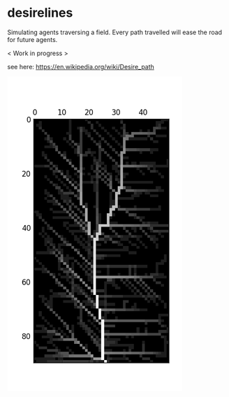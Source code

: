 # desirelines
Simulating agents traversing a field. Every path travelled will ease the road for future agents.

< Work in progress >

see here: https://en.wikipedia.org/wiki/Desire_path

![Graph](https://raw.githubusercontent.com/randompirate/desirelines/master/plot.png "Graph")
